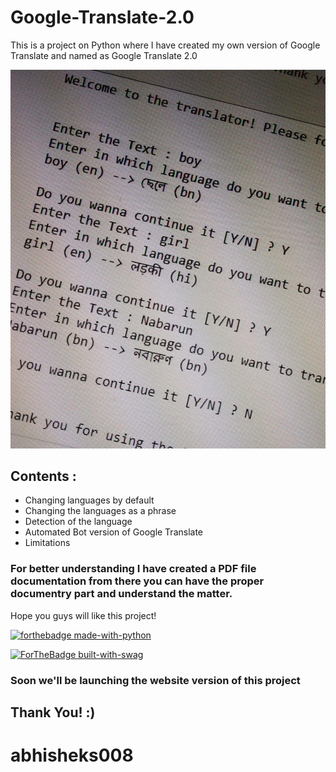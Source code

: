 # Google-Translate-2.0
This is a project on Python where I have created my own version of Google Translate and named as Google Translate 2.0

<img src = "photo_2020-10-16_19-56-37.jpg" >

## Contents :
- Changing languages by default
- Changing the languages as a phrase
- Detection of the language
- Automated Bot version of Google Translate
- Limitations

### For better understanding I have created a PDF file documentation from there you can have the proper documentry part and understand the matter. 

Hope you guys will like this project!

[![forthebadge made-with-python](http://ForTheBadge.com/images/badges/made-with-python.svg)](https://www.python.org/)


[![ForTheBadge built-with-swag](http://ForTheBadge.com/images/badges/built-with-swag.svg)](https://GitHub.com/Naereen/)

### Soon we'll be launching the website version of this project

## Thank You! :)

# abhisheks008
